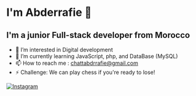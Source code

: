# I'm Abderrafie 👋

## I'm a junior Full-stack developer from Morocco

- 👀 I’m interested in Digital development
- 🌱 I’m currently learning JavaScript, php, and DataBase (MySQL)
- 📫 How to reach me : chattabdrrafie@gmail.com
- ⚡ Challenge: We can play chess if you're ready to lose!

[![Instagram](https://img.shields.io/badge/Instagram-E4405F?style=for-the-badge&logo=instagram&logoColor=white)](https://instagram.com/rfchatt)
